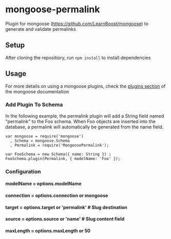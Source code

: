 mongoose-permalink
==============

Plugin for mongoose (https://github.com/LearnBoost/mongoose) to generate and validate permalinks

## Setup
After cloning the repositiory, run `npm install` to install dependencies

## Usage
For more details on using a mongoose plugins, check the [plugins section](http://mongoosejs.com/docs/plugins.html) of the mongoose documentation

### Add Plugin To Schema
In the following example, the permalink plugin will add a String field named "permalink" to the Foo schema. When Foo objects are inserted into the database, a permalink will automatically be generated from the name field.

    var mongoose = require('mongoose')
      , Schema = mongoose.Schema
      , Permalink = require('MongoosePermalink');

    var FooSchema = new Schema({ name: String }) ;
    FooSchema.plugin(Permalink, { modelName: 'Foo' });

### Configuration

#### modelName = options.modelName

#### connection = options.connection or mongoose

#### target = options.target or 'permalink'         # Slug destination

#### source = options.source or 'name'         # Slug content field

#### maxLength = options.maxLength or 50